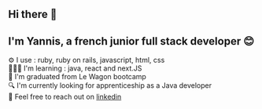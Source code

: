 ## Hi there 👋

## I'm Yannis, a french junior full stack developer 😊

⚙️ I use : ruby, ruby on rails, javascript, html, css <br/>
👨🏽‍💻 I'm learning : java, react and next.JS <br/>
🚃 I'm graduated from Le Wagon bootcamp <br/>
🔍 I'm currently looking for apprenticeship as a Java developer <br/>
💬 Feel free to reach out on [linkedin](https://www.linkedin.com/in/yannis-gaspard-38035b100/)
